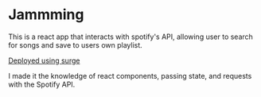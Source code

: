 # Jammming
This is a react app that interacts with spotify's API, allowing user to search for songs and save to users own playlist.

[Deployed using surge](https://reactsavetoplaylistjamming.surge.sh/)

I made it the knowledge of react components, passing state, and requests with the Spotify API.





